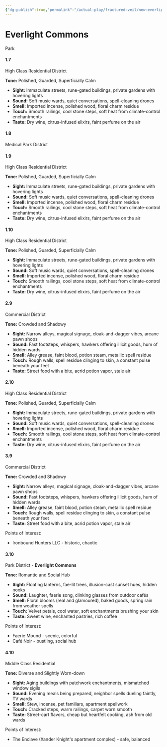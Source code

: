 ```yaml
---
{"dg-publish":true,"permalink":"/actual-play/fractured-veil/new-everlight/everlight-commons/"}
---
```


# Everlight Commons
Park

#### 1.7 
High Class Residential District

**Tone:** Polished, Guarded, Superficially Calm
- **Sight:** Immaculate streets, rune-gated buildings, private gardens with hovering lights
- **Sound:** Soft music wards, quiet conversations, spell-cleaning drones
- **Smell:** Imported incense, polished wood, floral charm residue
- **Touch:** Smooth railings, cool stone steps, soft heat from climate-control enchantments
- **Taste:** Dry wine, citrus-infused elixirs, faint perfume on the air

#### 1.8 
Medical Park District
#### 1.9 
High Class Residential District

**Tone:** Polished, Guarded, Superficially Calm
- **Sight:** Immaculate streets, rune-gated buildings, private gardens with hovering lights
- **Sound:** Soft music wards, quiet conversations, spell-cleaning drones
- **Smell:** Imported incense, polished wood, floral charm residue
- **Touch:** Smooth railings, cool stone steps, soft heat from climate-control enchantments
- **Taste:** Dry wine, citrus-infused elixirs, faint perfume on the air

#### 1.10
High Class Residential District

**Tone:** Polished, Guarded, Superficially Calm
- **Sight:** Immaculate streets, rune-gated buildings, private gardens with hovering lights
- **Sound:** Soft music wards, quiet conversations, spell-cleaning drones
- **Smell:** Imported incense, polished wood, floral charm residue
- **Touch:** Smooth railings, cool stone steps, soft heat from climate-control enchantments
- **Taste:** Dry wine, citrus-infused elixirs, faint perfume on the air

#### 2.9 
Commercial District

**Tone:** Crowded and Shadowy
- **Sight:** Narrow alleys, magical signage, cloak-and-dagger vibes, arcane pawn shops
- **Sound:** Fast footsteps, whispers, hawkers offering illicit goods, hum of hidden wards
- **Smell:** Alley grease, faint blood, potion steam, metallic spell residue
- **Touch:** Rough walls, spell residue clinging to skin, a constant pulse beneath your feet
- **Taste:** Street food with a bite, acrid potion vapor, stale air

#### 2.10
High Class Residential District

**Tone:** Polished, Guarded, Superficially Calm
- **Sight:** Immaculate streets, rune-gated buildings, private gardens with hovering lights
- **Sound:** Soft music wards, quiet conversations, spell-cleaning drones
- **Smell:** Imported incense, polished wood, floral charm residue
- **Touch:** Smooth railings, cool stone steps, soft heat from climate-control enchantments
- **Taste:** Dry wine, citrus-infused elixirs, faint perfume on the air

#### 3.9 
Commercial District

**Tone:** Crowded and Shadowy
- **Sight:** Narrow alleys, magical signage, cloak-and-dagger vibes, arcane pawn shops 
- **Sound:** Fast footsteps, whispers, hawkers offering illicit goods, hum of hidden wards
- **Smell:** Alley grease, faint blood, potion steam, metallic spell residue 
- **Touch:** Rough walls, spell residue clinging to skin, a constant pulse beneath your feet
- **Taste:** Street food with a bite, acrid potion vapor, stale air

Points of Interest:
* Ironbound Hunters LLC - historic, chaotic

#### 3.10
Park District - **Everlight Commons**

**Tone:** Romantic and Social Hub
- **Sight:** Floating lanterns, fae-lit trees, illusion-cast sunset hues, hidden nooks
- **Sound:** Laughter, faerie song, clinking glasses from outdoor cafés
- **Smell:** Floral blooms (real and glamoured), baked goods, spring rain from weather spells
- **Touch:** Velvet petals, cool water, soft enchantments brushing your skin
- **Taste:** Sweet wine, enchanted pastries, rich coffee

Points of Interest:
* Faerie Mound - scenic, colorful
* Café Noir - bustling, social hub

#### 4.10
Middle Class Residential

**Tone:** Diverse and Slightly Worn-down
- **Sight:** Aging buildings with patchwork enchantments, mismatched window sigils
- **Sound:** Evening meals being prepared, neighbor spells dueling faintly, TV wards
- **Smell:** Stew, incense, pet familiars, apartment spellwork
- **Touch:** Cracked steps, warm railings, carpet worn smooth 
- **Taste:** Street-cart flavors, cheap but heartfelt cooking, ash from old wards

Points of Interest:
* The Enclave (Xander Knight's apartment complex) - safe, balanced 